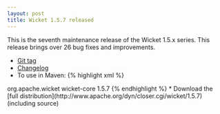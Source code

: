```yaml
---
layout: post
title: Wicket 1.5.7 released
---
```


This is the seventh maintenance release of the Wicket 1.5.x series. This release brings over 26 bug fixes and improvements.

* [Git tag](http://git-wip-us.apache.org/repos/asf/wicket/repo?p=wicket.git;a=shortlog;h=refs/tags/wicket-1.5.7)
* [Changelog](https://issues.apache.org/jira/secure/ReleaseNote.jspa?projectId=12310561&version=12321241)
* To use in Maven:
{% highlight xml %}
<dependency>
    <groupId>org.apache.wicket</groupId>
    <artifactId>wicket-core</artifactId>
    <version>1.5.7</version>
</dependency>
{% endhighlight %}
* Download the [full distribution](http://www.apache.org/dyn/closer.cgi/wicket/1.5.7) (including source)
